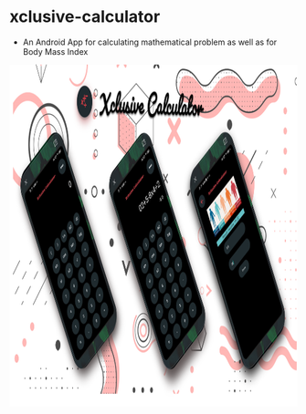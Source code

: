 # xclusive-calculator
* An Android App for calculating mathematical problem as well as for Body Mass Index
<img src="calculatorbanner.png" width="1920" height="600"/>
